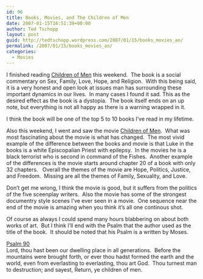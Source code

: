 ```yaml
---
id: 96
title: Books, Movies, and The Children of Men
date: 2007-01-15T16:51:39+00:00
author: Ted Tschopp
layout: post
guid: http://tedtschopp.wordpress.com/2007/01/15/books_movies_an/
permalink: /2007/01/15/books_movies_an/
categories:
  - Movies
---
```

I finished reading [Children of Men](http://www.amazon.com/exec/obidos/ASIN/0307279901/wwwtschoppnet-20)&nbsp;this weekend.&nbsp; The book is a social commentary on Sex, Family, Love, Hope, and Religion.&nbsp; With this being said, it is a very honest and open look at issues man has surrounding these important dynamics in our lives.&nbsp; In many cases I found it sad.&nbsp;This&nbsp;as the desired effect as the book is a dystopia.&nbsp; The book itself ends on an up note, but everything is not all happy as there is a warning wrapped in it.

I think the book will be one of the top 5 to 10 books I&rsquo;ve read in my lifetime.

Also this weekend, I went and saw the movie [Children of Men](http://www.childrenofmen.net/).&nbsp; What was most fascinating about the movie is what has changed.&nbsp; The most vivid example of the difference between the books and movie is that Luke in the books is a white Episcopalian Priest with epilepsy.&nbsp; In the movies he is a black terrorist who is second in command of the Fishes.&nbsp; Another example of the differences is the movie starts around chapter 20 of a book with only 32 chapters.&nbsp;&nbsp; Overall the themes of the movie are Hope, Politics, Justice, and Freedom.&nbsp; Missing are all the themes of Family, Sexuality, and Love.&nbsp; 

Don&rsquo;t get me wrong, I think the movie is good, but it suffers from the politics of the five sceenplay writers.&nbsp; Also the movie has some of the strongest documentry style scenes I&rsquo;ve ever seen in a movie.&nbsp; One sequence near the end of the movie is amazing when you think it&rsquo;s all one continous shot.

Of course as always I could spend many hours blabbering on about both works of art.&nbsp; But I think I&rsquo;ll end with the Psalm that the author used as the title of the book.&nbsp; It should be noted that his Psalm is a written by Moses.

[Psalm 90](http://www.biblegateway.com/passage/?search=PS%2090;&version=9;)   
Lord, thou hast been our dwelling place in all generations.&nbsp; Before the mountains were brought forth, or ever thou hadst formed the earth and the world, even from everlasting to everlasting, thou art God.&nbsp; Thou turnest man to destruction; and sayest, Return, ye children of men.